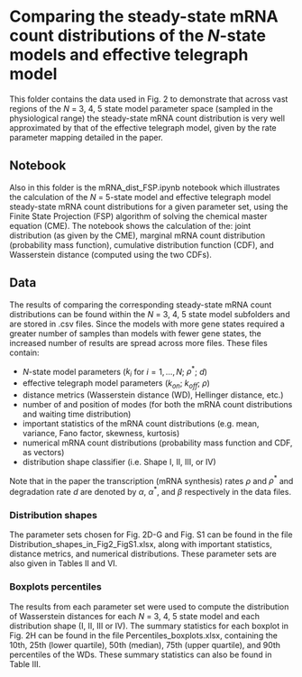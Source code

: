 # Comparing the steady-state mRNA count distributions of the $N$-state models and effective telegraph model

This folder contains the data used in Fig. 2 to demonstrate that across vast regions of the $N$ = 3, 4, 5 state model parameter space (sampled in the physiological range) the steady-state mRNA count distribution is very well approximated by that of the effective telegraph model, given by the rate parameter mapping detailed in the paper.

## Notebook

Also in this folder is the mRNA_dist_FSP.ipynb notebook which illustrates the calculation of the $N$ = 5-state model and effective telegraph model steady-state mRNA count distributions for a given parameter set, using the Finite State Projection (FSP) algorithm of solving the chemical master equation (CME).
The notebook shows the calculation of the: joint distribution (as given by the CME), marginal mRNA count distribution (probability mass function), cumulative distribution function (CDF), and Wasserstein distance (computed using the two CDFs).

## Data

The results of comparing the corresponding steady-state mRNA count distributions can be found within the $N$ = 3, 4, 5 state model subfolders and are stored in .csv files.
Since the models with more gene states required a greater number of samples than models with fewer gene states, the increased number of results are spread across more files.
These files contain:
- $N$-state model parameters ($k_i$ for $i = 1,\dots,N$; $\rho^{\ast}$; $d$)
- effective telegraph model parameters ($k_{on}$; $k_{off}$; $\rho$)
- distance metrics (Wasserstein distance (WD), Hellinger distance, etc.)
- number of and position of modes (for both the mRNA count distributions and waiting time distribution)
- important statistics of the mRNA count distributions (e.g. mean, variance, Fano factor, skewness, kurtosis)
- numerical mRNA count distributions (probability mass function and CDF, as vectors)
- distribution shape classifier (i.e. Shape I, II, III, or IV)

Note that in the paper the transcription (mRNA synthesis) rates $\rho$ and $\rho^{\ast}$ and degradation rate $d$ are denoted by $\alpha$, $\alpha^{\ast}$, and $\beta$ respectively in the data files.

### Distribution shapes

The parameter sets chosen for Fig. 2D-G and Fig. S1 can be found in the file Distribution_shapes_in_Fig2_FigS1.xlsx, along with important statistics, distance metrics, and numerical distributions.
These parameter sets are also given in Tables II and VI.

### Boxplots percentiles

The results from each parameter set were used to compute the distribution of Wasserstein distances for each $N$ = 3, 4, 5 state model and each distribution shape (I, II, III or IV).
The summary statistics for each boxplot in Fig. 2H can be found in the file Percentiles_boxplots.xlsx, containing the 10th, 25th (lower quartile), 50th (median), 75th (upper quartile), and 90th percentiles of the WDs.
These summary statistics can also be found in Table III.
